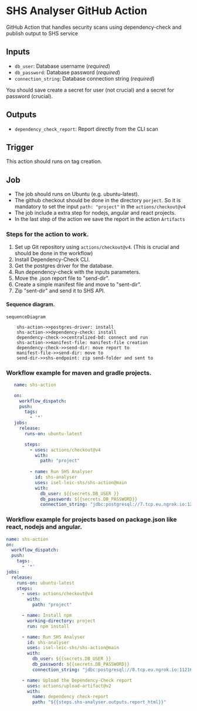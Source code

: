 # SHS Analyser GitHub Action

GitHub Action that handles security scans using dependency-check and publish output to SHS service

## Inputs

- `db_user`: Database username (*required*)
- `db_password`: Database password (*required*)
- `connection_string`: Database connection string (*required*)

You should save create a secret for user (not crucial) and a secret for password (crucial). 

## Outputs 
- `dependency_check_report`: Report directly from the CLI scan
## Trigger

This action should runs on tag creation.

## Job

* The job should runs on  Ubuntu (e.g. ubuntu-latest).
* The github checkout should be done in the directory `porject`.
So it is mandatory to set the input `path: "project"` in the `actions/checkout@v4`
* The job include a extra step for nodejs, angular and react projects. 
* In the last step of the action we save the report in the action `Artifacts`

### Steps for the action to work. 

1. Set up Git repository using `actions/checkout@v4`. (This is crucial and should be done in the workflow) 
2. Install Dependency-Check CLI.
3. Get the postgres driver for the database.
4. Run dependency-check with the inputs parameters.
5. Move the .json report file to "send-dir".
6. Create a simple manifest file and move to "sent-dir". 
7. Zip "sent-dir" and send it to SHS API.


#### Sequence diagram.

```mermaid
sequenceDiagram
    
    shs-action->>postgres-driver: install
    shs-action->>dependency-check: install
    dependency-check->>centralized-bd: connect and run
    shs-action->>manifest-file: manifest-file creation 
    dependency-check->>send-dir: move report to
    manifest-file->>send-dir: move to 
    send-dir->>shs-endpoint: zip send-folder and sent to 

```

### Workflow example for maven and gradle projects. 
```yaml
   name: shs-action

   on:
     workflow_dispatch:
     push:
       tags:
         - '*'
   jobs:
     release:
       runs-on: ubuntu-latest

       steps:
         - uses: actions/checkout@v4
           with:
             path: "project"
             
         - name: Run SHS Analyser
           id: shs-analyser
           uses: isel-leic-shs/shs-action@main
           with:
             db_user: ${{secrets.DB_USER }}
             db_password: ${{secrets.DB_PASSWORD}}
             connection_string: "jdbc:postgresql://7.tcp.eu.ngrok.io:12032/dependencycheck?currentSchema=public" 
  ```

### Workflow example for projects based on package.json like react, nodejs and angular.
```yaml
name: shs-action
on:
  workflow_dispatch:
  push:
    tags:
      - '*'
jobs:
  release:
    runs-on: ubuntu-latest
    steps:
      - uses: actions/checkout@v4
        with:
          path: "project"

      - name: Install npm
        working-directory: project
        run: npm install

      - name: Run SHS Analyser
        id: shs-analyser
        uses: isel-leic-shs/shs-action@main
        with:
          db_user: ${{secrets.DB_USER }}
          db_password: ${{secrets.DB_PASSWORD}}
          connection_string: "jdbc:postgresql://0.tcp.eu.ngrok.io:11216/dependencycheck?currentSchema=public"

      - name: Upload the Dependency-Check report
        uses: actions/upload-artifact@v2
        with:
          name: dependency check-report
          path: "${{steps.shs-analyser.outputs.report_html}}"
  ```